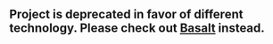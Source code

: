 Project is deprecated in favor of different technology. Please check out [Basalt](https://github.com/SimHoZebs/basalt) instead. 
---
